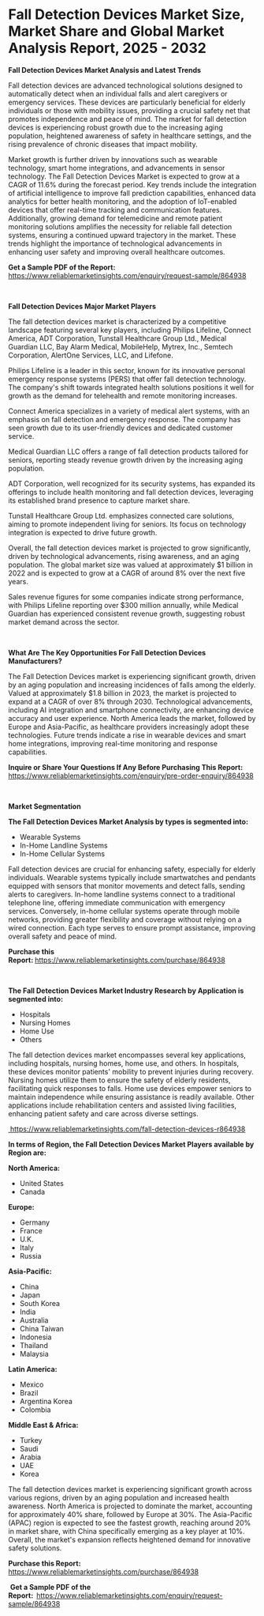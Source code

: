 <p><h1>Fall Detection Devices Market Size, Market Share and Global Market Analysis Report, 2025 - 2032</h1></p><p><strong>Fall Detection Devices Market Analysis and Latest Trends</strong></p>
<p><p>Fall detection devices are advanced technological solutions designed to automatically detect when an individual falls and alert caregivers or emergency services. These devices are particularly beneficial for elderly individuals or those with mobility issues, providing a crucial safety net that promotes independence and peace of mind. The market for fall detection devices is experiencing robust growth due to the increasing aging population, heightened awareness of safety in healthcare settings, and the rising prevalence of chronic diseases that impact mobility.</p><p>Market growth is further driven by innovations such as wearable technology, smart home integrations, and advancements in sensor technology. The Fall Detection Devices Market is expected to grow at a CAGR of 11.6% during the forecast period. Key trends include the integration of artificial intelligence to improve fall prediction capabilities, enhanced data analytics for better health monitoring, and the adoption of IoT-enabled devices that offer real-time tracking and communication features. Additionally, growing demand for telemedicine and remote patient monitoring solutions amplifies the necessity for reliable fall detection systems, ensuring a continued upward trajectory in the market. These trends highlight the importance of technological advancements in enhancing user safety and improving overall healthcare outcomes.</p></p>
<p><strong>Get a Sample PDF of the Report:&nbsp;</strong> <a href="https://www.reliablemarketinsights.com/enquiry/request-sample/864938?utm_campaign=3548&utm_medium=2&utm_source=Github&utm_content=ia&utm_term=13042025&utm_id=fall-detection-devices">https://www.reliablemarketinsights.com/enquiry/request-sample/864938</a></p>
<p>&nbsp;</p>
<p><strong>Fall Detection Devices Major Market Players</strong></p>
<p><p>The fall detection devices market is characterized by a competitive landscape featuring several key players, including Philips Lifeline, Connect America, ADT Corporation, Tunstall Healthcare Group Ltd., Medical Guardian LLC, Bay Alarm Medical, MobileHelp, Mytrex, Inc., Semtech Corporation, AlertOne Services, LLC, and Lifefone. </p><p>Philips Lifeline is a leader in this sector, known for its innovative personal emergency response systems (PERS) that offer fall detection technology. The company's shift towards integrated health solutions positions it well for growth as the demand for telehealth and remote monitoring increases. </p><p>Connect America specializes in a variety of medical alert systems, with an emphasis on fall detection and emergency response. The company has seen growth due to its user-friendly devices and dedicated customer service. </p><p>Medical Guardian LLC offers a range of fall detection products tailored for seniors, reporting steady revenue growth driven by the increasing aging population. </p><p>ADT Corporation, well recognized for its security systems, has expanded its offerings to include health monitoring and fall detection devices, leveraging its established brand presence to capture market share.</p><p>Tunstall Healthcare Group Ltd. emphasizes connected care solutions, aiming to promote independent living for seniors. Its focus on technology integration is expected to drive future growth.</p><p>Overall, the fall detection devices market is projected to grow significantly, driven by technological advancements, rising awareness, and an aging population. The global market size was valued at approximately $1 billion in 2022 and is expected to grow at a CAGR of around 8% over the next five years.</p><p>Sales revenue figures for some companies indicate strong performance, with Philips Lifeline reporting over $300 million annually, while Medical Guardian has experienced consistent revenue growth, suggesting robust market demand across the sector.</p></p>
<p>&nbsp;</p>
<p><strong>What Are The Key Opportunities For Fall Detection Devices Manufacturers?</strong></p>
<p><p>The Fall Detection Devices market is experiencing significant growth, driven by an aging population and increasing incidences of falls among the elderly. Valued at approximately $1.8 billion in 2023, the market is projected to expand at a CAGR of over 8% through 2030. Technological advancements, including AI integration and smartphone connectivity, are enhancing device accuracy and user experience. North America leads the market, followed by Europe and Asia-Pacific, as healthcare providers increasingly adopt these technologies. Future trends indicate a rise in wearable devices and smart home integrations, improving real-time monitoring and response capabilities.</p></p>
<p><strong>Inquire or Share Your Questions If Any Before Purchasing This Report:</strong> <a href="https://www.reliablemarketinsights.com/enquiry/pre-order-enquiry/864938?utm_campaign=3548&utm_medium=2&utm_source=Github&utm_content=ia&utm_term=13042025&utm_id=fall-detection-devices">https://www.reliablemarketinsights.com/enquiry/pre-order-enquiry/864938</a></p>
<p>&nbsp;</p>
<p><strong>Market Segmentation</strong></p>
<p><strong>The Fall Detection Devices Market Analysis by types is segmented into:</strong></p>
<p><ul><li>Wearable Systems</li><li>In-Home Landline Systems</li><li>In-Home Cellular Systems</li></ul></p>
<p><p>Fall detection devices are crucial for enhancing safety, especially for elderly individuals. Wearable systems typically include smartwatches and pendants equipped with sensors that monitor movements and detect falls, sending alerts to caregivers. In-home landline systems connect to a traditional telephone line, offering immediate communication with emergency services. Conversely, in-home cellular systems operate through mobile networks, providing greater flexibility and coverage without relying on a wired connection. Each type serves to ensure prompt assistance, improving overall safety and peace of mind.</p></p>
<p><strong>Purchase this Report:&nbsp;</strong><a href="https://www.reliablemarketinsights.com/purchase/864938?utm_campaign=3548&utm_medium=2&utm_source=Github&utm_content=ia&utm_term=13042025&utm_id=fall-detection-devices">https://www.reliablemarketinsights.com/purchase/864938</a></p>
<p>&nbsp;</p>
<p><strong>The Fall Detection Devices Market Industry Research by Application is segmented into:</strong></p>
<p><ul><li>Hospitals</li><li>Nursing Homes</li><li>Home Use</li><li>Others</li></ul></p>
<p><p>The fall detection devices market encompasses several key applications, including hospitals, nursing homes, home use, and others. In hospitals, these devices monitor patients' mobility to prevent injuries during recovery. Nursing homes utilize them to ensure the safety of elderly residents, facilitating quick responses to falls. Home use devices empower seniors to maintain independence while ensuring assistance is readily available. Other applications include rehabilitation centers and assisted living facilities, enhancing patient safety and care across diverse settings.</p></p>
<p><a href="https://www.reliablemarketinsights.com/fall-detection-devices-r864938?utm_campaign=3548&utm_medium=2&utm_source=Github&utm_content=ia&utm_term=13042025&utm_id=fall-detection-devices">&nbsp;https://www.reliablemarketinsights.com/fall-detection-devices-r864938</a></p>
<p><strong>In terms of Region, the Fall Detection Devices Market Players available by Region are:</strong></p>
<p>
    <p> <strong> North America: </strong>
        <ul>
            <li>United States</li>
            <li>Canada</li>
        </ul>
        </p> 
    <p> <strong> Europe: </strong>
        <ul>
            <li>Germany</li>
            <li>France</li>
            <li>U.K.</li>
            <li>Italy</li>
            <li>Russia</li>
        </ul>
        </p> 
    <p> <strong> Asia-Pacific: </strong>
        <ul>
            <li>China</li>
            <li>Japan</li>
            <li>South Korea</li>
            <li>India</li>
            <li>Australia</li>
            <li>China Taiwan</li>
            <li>Indonesia</li>
            <li>Thailand</li>
            <li>Malaysia</li>
        </ul>
        </p> 
    <p> <strong> Latin America: </strong>
        <ul>
            <li>Mexico</li>
            <li>Brazil</li>
            <li>Argentina Korea</li>
            <li>Colombia</li>
        </ul>
        </p> 
    <p> <strong> Middle East & Africa: </strong>
        <ul>
            <li>Turkey</li>
            <li>Saudi</li>
            <li>Arabia</li>
            <li>UAE</li>
            <li>Korea</li>
        </ul>
    </p>
    </p>
<p><p>The fall detection devices market is experiencing significant growth across various regions, driven by an aging population and increased health awareness. North America is projected to dominate the market, accounting for approximately 40% share, followed by Europe at 30%. The Asia-Pacific (APAC) region is expected to see the fastest growth, reaching around 20% in market share, with China specifically emerging as a key player at 10%. Overall, the market's expansion reflects heightened demand for innovative safety solutions.</p></p>
<p><strong>Purchase this Report: </strong><a href="https://www.reliablemarketinsights.com/purchase/864938?utm_campaign=3548&utm_medium=2&utm_source=Github&utm_content=ia&utm_term=13042025&utm_id=fall-detection-devices">https://www.reliablemarketinsights.com/purchase/864938</a></p>
<p>&nbsp;<strong>Get a Sample PDF of the Report:&nbsp;&nbsp;</strong><a href="https://www.reliablemarketinsights.com/enquiry/request-sample/864938?utm_campaign=3548&utm_medium=2&utm_source=Github&utm_content=ia&utm_term=13042025&utm_id=fall-detection-devices">https://www.reliablemarketinsights.com/enquiry/request-sample/864938</a></p>
<p><strong></strong></p>
<p><p></p><p></p><p></p></p>